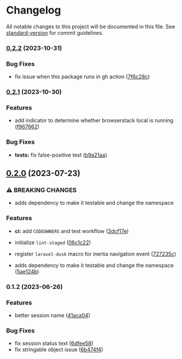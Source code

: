 # Changelog

All notable changes to this project will be documented in this file. See [standard-version](https://github.com/conventional-changelog/standard-version) for commit guidelines.

### [0.2.2](https://github.com/creasico/laravel-package/compare/v0.2.1...v0.2.2) (2023-10-31)


### Bug Fixes

* fix issue when this package runs in gh action ([7f6c28c](https://github.com/creasico/laravel-package/commit/7f6c28cc58d6be37cdbaa2e7985a49927f6ccd3c))

### [0.2.1](https://github.com/creasico/laravel-package/compare/v0.2.0...v0.2.1) (2023-10-30)


### Features

* add indicator to determine whether browserstack local is running ([f967662](https://github.com/creasico/laravel-package/commit/f9676627c490a3ec65c870f2b2ddb21867756422))


### Bug Fixes

* **tests:** fix false-positive test ([b9a21aa](https://github.com/creasico/laravel-package/commit/b9a21aa7caf1970abd415930cbc3a4bc9afd9081))

## [0.2.0](https://github.com/creasico/laravel-package/compare/v0.1.2...v0.2.0) (2023-07-23)


### ⚠ BREAKING CHANGES

* adds dependency to make it testable and change the namespace

### Features

* **ci:** add `CODEOWNERS` and test workflow ([3dcf17e](https://github.com/creasico/laravel-package/commit/3dcf17e0f86ae7f08d0e3f5543f718c58d9dad0d))
* initialize `lint-staged` ([06c1c22](https://github.com/creasico/laravel-package/commit/06c1c229bc3532242eaf000c5a1fe04ade286231))
* register `laravel-dusk` macro for inertia navigation event ([727235c](https://github.com/creasico/laravel-package/commit/727235cb5bdb89d4718839aa16d67dbadf9e9476))


* adds dependency to make it testable and change the namespace ([5ae124b](https://github.com/creasico/laravel-package/commit/5ae124b90f0b7edc92681037f44cc9872e47a5e1))

### 0.1.2 (2023-06-26)


### Features

* better session name ([41aca04](https://github.com/creasico/laravel-package/commit/41aca0427b7dfda6f8d75c65b8e070b1224e5db8))


### Bug Fixes

* fix session status text ([6dfee58](https://github.com/creasico/laravel-package/commit/6dfee58d938c78455ad404baf14664c8c4f9541d))
* fix stringable object issue ([6b474f4](https://github.com/creasico/laravel-package/commit/6b474f4841b7e37cb376a373ecf570a72579f524))
